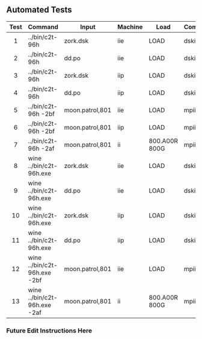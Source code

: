 ## Automated Tests

| Test | Command                      | Input           | Machine | Load          | Compare     | Offset | Timeout |
|:----:|------------------------------|-----------------|---------|---------------|-------------|:------:|:-------:|
| 1    | ../bin/c2t-96h               | zork.dsk        | iie     | LOAD          | dskiie.tiff | 0      | 25      |
| 2    | ../bin/c2t-96h               | dd.po           | iie     | LOAD          | dskiie.tiff | 0      | 25      |
| 3    | ../bin/c2t-96h               | zork.dsk        | iip     | LOAD          | dskiip.tiff | 0      | 25      |
| 4    | ../bin/c2t-96h               | dd.po           | iip     | LOAD          | dskiip.tiff | 0      | 25      |
| 5    | ../bin/c2t-96h -2bf          | moon.patrol,801 | iie     | LOAD          | mpiie.tiff  | 0      | 25      |
| 6    | ../bin/c2t-96h -2bf          | moon.patrol,801 | iip     | LOAD          | mpiie.tiff  | 0      | 25      |
| 7    | ../bin/c2t-96h -2af          | moon.patrol,801 | ii      | 800.A00R 800G | mpii.tiff   | 0      | 25      |
| 8    | wine ../bin/c2t-96h.exe      | zork.dsk        | iie     | LOAD          | dskiie.tiff | 0      | 25      |
| 9    | wine ../bin/c2t-96h.exe      | dd.po           | iie     | LOAD          | dskiie.tiff | 0      | 25      |
| 10   | wine ../bin/c2t-96h.exe      | zork.dsk        | iip     | LOAD          | dskiip.tiff | 0      | 25      |
| 11   | wine ../bin/c2t-96h.exe      | dd.po           | iip     | LOAD          | dskiip.tiff | 0      | 25      |
| 12   | wine ../bin/c2t-96h.exe -2bf | moon.patrol,801 | iie     | LOAD          | mpiie.tiff  | 0      | 25      |
| 13   | wine ../bin/c2t-96h.exe -2af | moon.patrol,801 | ii      | 800.A00R 800G | mpii.tiff   | 0      | 25      |

### Future Edit Instructions Here
